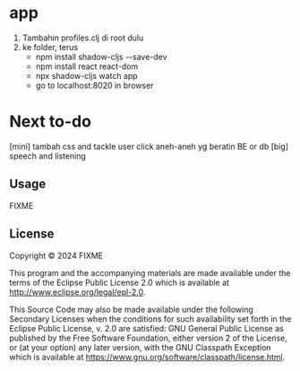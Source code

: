 # app

1. Tambahin profiles.clj di root dulu
2. ke folder, terus
   - npm install shadow-cljs --save-dev
   - npm install react react-dom
   - npx shadow-cljs watch app
   - go to localhost:8020 in browser

# Next to-do
[mini] tambah css and tackle user click aneh-aneh yg beratin BE or db
[big] speech and listening

## Usage

FIXME

## License

Copyright © 2024 FIXME

This program and the accompanying materials are made available under the
terms of the Eclipse Public License 2.0 which is available at
http://www.eclipse.org/legal/epl-2.0.

This Source Code may also be made available under the following Secondary
Licenses when the conditions for such availability set forth in the Eclipse
Public License, v. 2.0 are satisfied: GNU General Public License as published by
the Free Software Foundation, either version 2 of the License, or (at your
option) any later version, with the GNU Classpath Exception which is available
at https://www.gnu.org/software/classpath/license.html.

